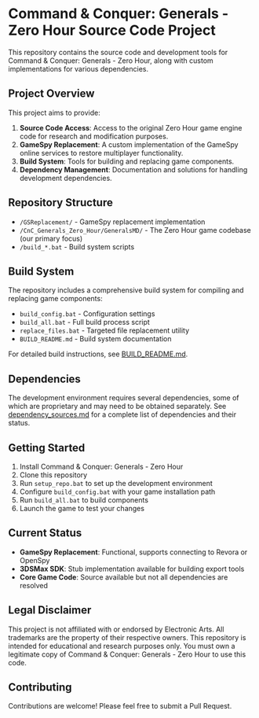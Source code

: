 # Command & Conquer: Generals - Zero Hour Source Code Project

This repository contains the source code and development tools for Command & Conquer: Generals - Zero Hour, along with custom implementations for various dependencies.

## Project Overview

This project aims to provide:

1. **Source Code Access**: Access to the original Zero Hour game engine code for research and modification purposes.
2. **GameSpy Replacement**: A custom implementation of the GameSpy online services to restore multiplayer functionality.
3. **Build System**: Tools for building and replacing game components.
4. **Dependency Management**: Documentation and solutions for handling development dependencies.

## Repository Structure

- `/GSReplacement/` - GameSpy replacement implementation
- `/CnC_Generals_Zero_Hour/GeneralsMD/` - The Zero Hour game codebase (our primary focus)
- `/build_*.bat` - Build system scripts

## Build System

The repository includes a comprehensive build system for compiling and replacing game components:

- `build_config.bat` - Configuration settings
- `build_all.bat` - Full build process script 
- `replace_files.bat` - Targeted file replacement utility
- `BUILD_README.md` - Build system documentation

For detailed build instructions, see [BUILD_README.md](BUILD_README.md).

## Dependencies

The development environment requires several dependencies, some of which are proprietary and may need to be obtained separately. See [dependency_sources.md](dependency_sources.md) for a complete list of dependencies and their status.

## Getting Started

1. Install Command & Conquer: Generals - Zero Hour
2. Clone this repository
3. Run `setup_repo.bat` to set up the development environment
4. Configure `build_config.bat` with your game installation path
5. Run `build_all.bat` to build components
6. Launch the game to test your changes

## Current Status

- **GameSpy Replacement**: Functional, supports connecting to Revora or OpenSpy
- **3DSMax SDK**: Stub implementation available for building export tools
- **Core Game Code**: Source available but not all dependencies are resolved

## Legal Disclaimer

This project is not affiliated with or endorsed by Electronic Arts. All trademarks are the property of their respective owners. This repository is intended for educational and research purposes only. You must own a legitimate copy of Command & Conquer: Generals - Zero Hour to use this code.

## Contributing

Contributions are welcome! Please feel free to submit a Pull Request. 